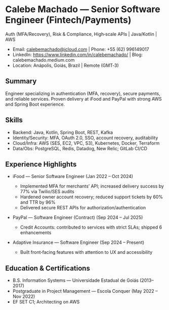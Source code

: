 # Calebe Machado — Senior Software Engineer (Fintech/Payments)
Auth (MFA/Recovery), Risk & Compliance, High‑scale APIs | Java/Kotlin | AWS

- Email: calebemachado@icloud.com  |  Phone: +55 (62) 996149017
- LinkedIn: https://www.linkedin.com/in/calebemachado/  |  Blog: calebemachado.medium.com
- Location: Anápolis, Goiás, Brazil | Remote (GMT‑3)

## Summary
Engineer specializing in authentication (MFA, recovery), secure payments, and reliable services. Proven delivery at iFood and PayPal with strong AWS and Spring Boot experience.

## Skills
- Backend: Java, Kotlin, Spring Boot, REST, Kafka
- Identity/Security: MFA, OAuth 2.0, SSO, account recovery, auditability
- Cloud/Infra: AWS (SES, EC2, VPC, S3), Kubernetes, Docker, Terraform
- Data/Obs: PostgreSQL, Redis, Datadog, New Relic; GitLab CI/CD

## Experience Highlights
- iFood — Senior Software Engineer (Jan 2022 – Oct 2024)
  - Implemented MFA for merchants’ API; increased delivery success by 77% via Twilio/SES audits
  - Hardened owner account recovery; reduced support tickets by 60% and TTR by 96%
  - Delivered secure REST APIs for authorization/authentication

- PayPal — Software Engineer (Contract) (Sep 2024 – Jul 2025)
  - Credit Accounts: contributed to services with strict SLAs; shipped 6 enhancements

- Adaptive Insurance — Software Engineer (Sep 2024 – Present)
  - Built front‑facing features with attention to UX and accessibility

## Education & Certifications
- B.S. Information Systems — Universidade Estadual de Goiás (2013–2017)
- Postgraduate in Project Management — Escola Conquer (May 2022 – Nov 2022)
- EF SET C1; Architecting on AWS
